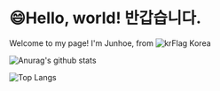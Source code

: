# 😄Hello, world! 반갑습니다.


Welcome to my page!
I'm Junhoe, from ![krFlag](https://github.com/KimJunhoe153/KimJunhoe153/assets/132924223/41410423-e49d-484a-8ced-d8e4ff16774e) Korea




![Anurag's github stats](https://github-readme-stats.vercel.app/api?username=KimJunhoe153&show_icons=true&theme=tokyonight)

![Top Langs](https://github-readme-stats.vercel.app/api/top-langs/?username=KimJunhoe153&layout=compact&theme=tokyonight)
